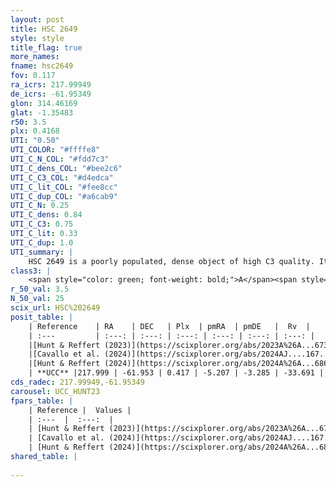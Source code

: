 ```yaml
---
layout: post
title: HSC 2649
style: style
title_flag: true
more_names: 
fname: hsc2649
fov: 0.117
ra_icrs: 217.99949
de_icrs: -61.95349
glon: 314.46169
glat: -1.35483
r50: 3.5
plx: 0.4168
UTI: "0.50"
UTI_COLOR: "#ffffe8"
UTI_C_N_COL: "#fdd7c3"
UTI_C_dens_COL: "#bee2c6"
UTI_C_C3_COL: "#d4edca"
UTI_C_lit_COL: "#fee8cc"
UTI_C_dup_COL: "#a6cab9"
UTI_C_N: 0.25
UTI_C_dens: 0.84
UTI_C_C3: 0.75
UTI_C_lit: 0.33
UTI_C_dup: 1.0
UTI_summary: |
    HSC 2649 is a poorly populated, dense object of high C3 quality. It was recently reported in the literature.
class3: |
    <span style="color: green; font-weight: bold;">A</span><span style="color: #FFC300; font-weight: bold;">B</span>
r_50_val: 3.5
N_50_val: 25
scix_url: HSC%202649
posit_table: |
    | Reference    | RA    | DEC   | Plx  | pmRA  | pmDE   |  Rv  |
    | :---         | :---: | :---: | :---: | :---: | :---: | :---: |
    |[Hunt & Reffert (2023)](https://scixplorer.org/abs/2023A%26A...673A.114H) | 217.986 | -61.945 | 0.406 | -5.202 | -3.283 | -33.681 |
    |[Cavallo et al. (2024)](https://scixplorer.org/abs/2024AJ....167...12C) | 218.004 | -61.949 | 0.409 | -- | -- | -- |
    |[Hunt & Reffert (2024)](https://scixplorer.org/abs/2024A%26A...686A..42H) | 217.986 | -61.945 | 0.406 | -5.202 | -3.283 | -33.681 |
    | **UCC** |217.999 | -61.953 | 0.417 | -5.207 | -3.285 | -33.691 | 
cds_radec: 217.99949,-61.95349
carousel: UCC_HUNT23
fpars_table: |
    | Reference |  Values |
    | :---  |  :---:  |
    | [Hunt & Reffert (2023)](https://scixplorer.org/abs/2023A%26A...673A.114H) | `AV50=1.827, diffAV50=1.528, MOD50=11.8, logAge50=7.576` |
    | [Cavallo et al. (2024)](https://scixplorer.org/abs/2024AJ....167...12C) | `AV50=2.28, dMod50=11.55, logAge50=7.49, [Fe/H]50=-0.44` |
    | [Hunt & Reffert (2024)](https://scixplorer.org/abs/2024A%26A...686A..42H) | `MassJ=202.876` |
shared_table: |
    
---
```

